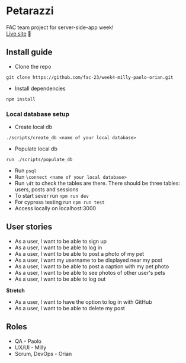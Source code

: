 # Petarazzi
FAC team project for server-side-app week!   
[Live site](https://petarazzi.herokuapp.com/) 🔗

## Install guide
- Clone the repo
```
git clone https://github.com/fac-23/week4-milly-paolo-orian.git
```

- Install dependencies
```
npm install
```
### Local database setup 
- Create local db
```
./scripts/create_db <name of your local database>
```
- Populate local db
```
run ./scripts/populate_db
```
- Run `psql`
- Run `\connect <name of your local database>`
- Run `\dt` to check the tables are there. There should be three tables: users, posts and sessions
- To start sever run `npm run dev`
- For cypress testing run  `npm run test`
- Access locally on localhost:3000

## User stories
- As a user, I want to be able to sign up
- As a user, I want to be able to log in
- As a user, I want to be able to post a photo of my pet
- As a user, I want my username to be displayed near my post
- As a user, I want to be able to post a caption with my pet photo
- As a user, I want to be able to see photos of other user's pets
- As a user, I want to be able to log out

**Stretch**
- As a user, I want to have the option to log in with GitHub
- As a user, I want to be able to delete my post

## Roles

- QA - Paolo
- UX/UI - Milly
- Scrum, DevOps - Orian 
